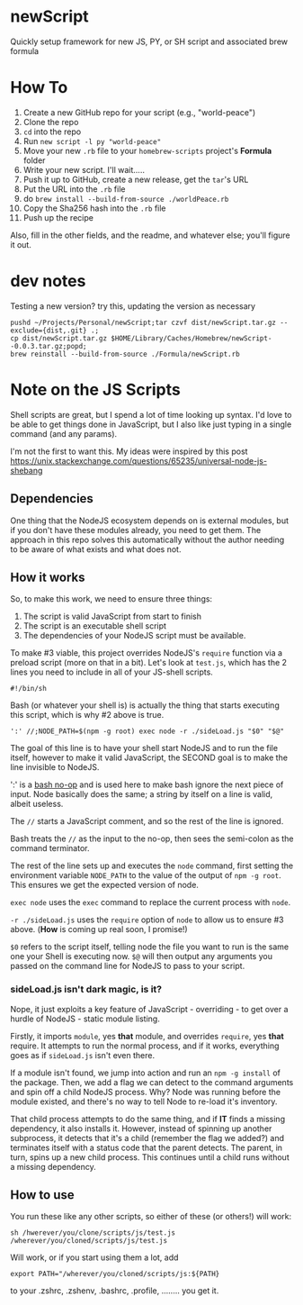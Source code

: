 # newScript
Quickly setup framework for new JS, PY, or SH script and associated brew formula

# How To

1. Create a new GitHub repo for your script (e.g., "world-peace")
1. Clone the repo
1. `cd` into the repo
1. Run `new script -l py "world-peace"`
1. Move your new `.rb` file to your `homebrew-scripts` project's **Formula** folder
1. Write your new script. I'll wait.....
1. Push it up to GitHub, create a new release, get the `tar`'s URL
1. Put the URL into the `.rb` file
1. do `brew install --build-from-source ./worldPeace.rb`
1. Copy the Sha256 hash into the `.rb` file
1. Push up the recipe

Also, fill in the other fields, and the readme, and whatever else; you'll figure it out.

# dev notes

Testing a new version? try this, updating the version as necessary
```
pushd ~/Projects/Personal/newScript;tar czvf dist/newScript.tar.gz --exclude={dist,.git} .;
cp dist/newScript.tar.gz $HOME/Library/Caches/Homebrew/newScript--0.0.3.tar.gz;popd;
brew reinstall --build-from-source ./Formula/newScript.rb
```

# Note on the JS Scripts

Shell scripts are great, but I spend a lot of time looking up syntax. I'd love to be able to get things done in
JavaScript, but I also like just typing in a single command (and any params).

I'm not the first to want this. My ideas were inspired by this post
https://unix.stackexchange.com/questions/65235/universal-node-js-shebang

## Dependencies
One thing that the NodeJS ecosystem depends on is external modules, but if you don't have these modules already, you
need to get them. The approach in this repo solves this automatically without the author needing to be aware of what
exists and what does not.

## How it works

So, to make this work, we need to ensure three things:

1. The script is valid JavaScript from start to finish
1. The script is an executable shell script
1. The dependencies of your NodeJS script must be available.

To make #3 viable, this project overrides NodeJS's `require` function via a preload script (more on that in a bit).
Let's look at `test.js`, which has the 2 lines you need to include in all of your JS-shell scripts.

```
#!/bin/sh
```

Bash (or whatever your shell is) is actually the thing that starts executing this script, which is why #2 above is true.

```
':' //;NODE_PATH=$(npm -g root) exec node -r ./sideLoad.js "$0" "$@"
```

The goal of this line is to have your shell start NodeJS and to run the file itself, however to make it valid
JavaScript, the SECOND goal is to make the line invisible to NodeJS.

':' is a [bash no-op](https://stackoverflow.com/questions/12404661/what-is-the-use-case-of-noop-in-bash) and is used
here to make bash ignore the next piece of input. Node basically does the same; a string by itself on a line is valid,
albeit useless.

The `//` starts a JavaScript comment, and so the rest of the line is ignored.

Bash treats the `//` as the input to the no-op, then sees the semi-colon as the command terminator.

The rest of the line sets up and executes the `node` command, first setting the environment variable `NODE_PATH` to the
value of the output of `npm -g root`. This ensures we get the expected version of node.

`exec node` uses the `exec` command to replace the current process with `node`.

`-r ./sideLoad.js` uses the `require` option of `node` to allow us to ensure #3 above. (**How** is coming up real soon,
I promise!)

`$0` refers to the script itself, telling node the file you want to run is the same one your Shell is executing now.
`$@` will then output any arguments you passed on the command line for NodeJS to pass to your script.

### sideLoad.js isn't dark magic, is it?

Nope, it just exploits a key feature of JavaScript - overriding - to get over a hurdle of NodeJS - static module
listing.

Firstly, it imports `module`, yes **that** module, and overrides `require`, yes **that** require. It attempts to run the
normal process, and if it works, everything goes as if `sideLoad.js` isn't even there.

If a module isn't found, we jump into action and run an `npm -g install` of the package. Then, we add a flag we can
detect to the command arguments and spin off a child NodeJS process. Why? Node was running before the module existed,
and there's no way to tell Node to re-load it's inventory.

That child process attempts to do the same thing, and if **IT** finds a missing dependency, it also installs it.
However, instead of spinning up another subprocess, it detects that it's a child (remember the flag we added?) and
terminates itself with a status code that the parent detects. The parent, in turn, spins up a new child process. This
continues until a child runs without a missing dependency.

## How to use
You run these like any other scripts, so either of these (or others!) will work:

```
sh /hwerever/you/clone/scripts/js/test.js
/wherever/you/cloned/scripts/js/test.js
```

Will work, or if you start using them a lot, add

```
export PATH="/wherever/you/cloned/scripts/js:${PATH}
```

to your .zshrc, .zshenv, .bashrc, .profile, ........ you get it.
